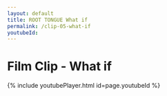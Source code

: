 ```yaml
---
layout: default
title: ROOT TONGUE What if
permalink: /clip-05-what-if
youtubeId:
---
```

# Film Clip - What if

{% include youtubePlayer.html id=page.youtubeId %}
